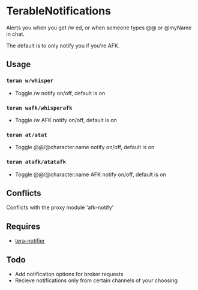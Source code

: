 # TerableNotifications
Alerts you when you get /w ed, or when someone types @@ or @myName in chat.

The default is to only notify you if you're AFK.

## Usage
### `teran w/whisper`
- Toggle /w notify on/off, default is on
### `teran wafk/whisperafk`
- Toggle /w AFK notify on/off, default is on
### `teran at/atat`
- Toggle @@/@character.name notify on/off, default is on
### `teran atafk/atatafk`
- Toggle @@/@character.name AFK notify on/off, default is on

## Conflicts
Conflicts with the proxy module 'afk-notify'

## Requires
- [tera-notifier](https://github.com/SerenTera/tera-notifier)

## Todo
- Add notification options for broker requests
- Recieve notifications only from certain channels of your choosing